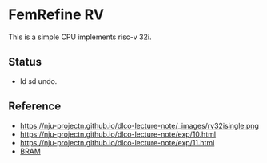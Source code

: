 # FemRefine RV

This is a simple CPU implements risc-v 32i.

## Status

- ld sd undo.

## Reference
- https://nju-projectn.github.io/dlco-lecture-note/_images/rv32isingle.png
- https://nju-projectn.github.io/dlco-lecture-note/exp/10.html
- https://nju-projectn.github.io/dlco-lecture-note/exp/11.html
- [BRAM](https://github.com/wuxx/icesugar/tree/master/src/basic/verilog/bram)